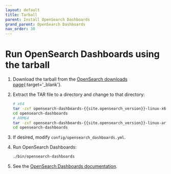 ```yaml
---
layout: default
title: Tarball
parent: Install OpenSearch Dashboards
grand_parent: OpenSearch Dashboards
nav_order: 30
---
```


# Run OpenSearch Dashboards using the tarball

1. Download the tarball from the [OpenSearch downloads page](https://opensearch.org/downloads.html){:target='\_blank'}.

1. Extract the TAR file to a directory and change to that directory:

   ```bash
   # x64
   tar -zxf opensearch-dashboards-{{site.opensearch_version}}-linux-x64.tar.gz
   cd opensearch-dashboards
   # ARM64
   tar -zxf opensearch-dashboards-{{site.opensearch_version}}-linux-arm64.tar.gz
   cd opensearch-dashboards
   ```

1. If desired, modify `config/opensearch_dashboards.yml`.

1. Run OpenSearch Dashboards:

   ```bash
   ./bin/opensearch-dashboards
   ```

1. See the [OpenSearch Dashboards documentation](../../opensearch-dashboards/).
